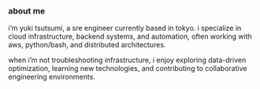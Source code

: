 ### about me

i’m yuki tsutsumi, a sre engineer currently based in tokyo. i specialize in cloud infrastructure, backend systems, and automation, often working with aws, python/bash, and distributed architectures.

when i’m not troubleshooting infrastructure, i enjoy exploring data-driven optimization, learning new technologies, and contributing to collaborative engineering environments.

